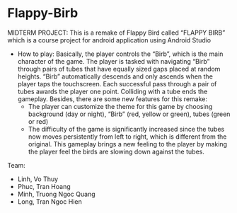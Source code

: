 # Flappy-Birb

MIDTERM PROJECT:
This is a remake of Flappy Bird called “FLAPPY BIRB” which is a course project for android application using Android Studio
- How to play: Basically, the player controls the “Birb”, which is the main character of the game. The player is tasked with navigating “Birb” through pairs of tubes that have equally sized gaps placed at random heights. “Birb” automatically descends and only ascends when the player taps the touchscreen. Each successful pass through a pair of tubes awards the player one point. Colliding with a tube ends the gameplay. Besides, there are some new features for this remake: 
  +	The player can customize the theme for this game by choosing background (day or night), “Birb” (red, yellow or green), tubes (green or red) 
  +	The difficulty of the game is significantly increased since the tubes now moves persistently from left to right, which is different from the original. This gameplay brings a new feeling to the player by making the player feel the birds are slowing down against the tubes.
  
  
Team: 
  - Linh, Vo Thuy
  - Phuc, Tran Hoang
  - Minh, Truong Ngoc Quang
  - Long, Tran Ngoc Hien
